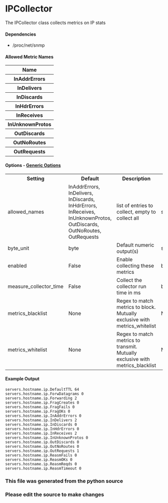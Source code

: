 IPCollector
=====

The IPCollector class collects metrics on IP stats

#### Dependencies

 * /proc/net/snmp

#### Allowed Metric Names
<table>
<tr><th>Name</th></tr>
<tr><th>InAddrErrors</th></tr>
<tr><th>InDelivers</th></tr>
<tr><th>InDiscards</th></tr>
<tr><th>InHdrErrors</th></tr>
<tr><th>InReceives</th></tr>
<tr><th>InUnknownProtos</th></tr>
<tr><th>OutDiscards</th></tr>
<tr><th>OutNoRoutes</th></tr>
<tr><th>OutRequests</th></tr>
</table>


#### Options - [Generic Options](Configuration)

<table><tr><th>Setting</th><th>Default</th><th>Description</th><th>Type</th></tr>
<tr><td>allowed_names</td><td>InAddrErrors, InDelivers, InDiscards, InHdrErrors, InReceives, InUnknownProtos, OutDiscards, OutNoRoutes, OutRequests</td><td>list of entries to collect, empty to collect all</td><td>str</td></tr>
<tr><td>byte_unit</td><td>byte</td><td>Default numeric output(s)</td><td>str</td></tr>
<tr><td>enabled</td><td>False</td><td>Enable collecting these metrics</td><td>bool</td></tr>
<tr><td>measure_collector_time</td><td>False</td><td>Collect the collector run time in ms</td><td>bool</td></tr>
<tr><td>metrics_blacklist</td><td>None</td><td>Regex to match metrics to block. Mutually exclusive with metrics_whitelist</td><td>NoneType</td></tr>
<tr><td>metrics_whitelist</td><td>None</td><td>Regex to match metrics to transmit. Mutually exclusive with metrics_blacklist</td><td>NoneType</td></tr>
</table>

#### Example Output

```
servers.hostname.ip.DefaultTTL 64
servers.hostname.ip.ForwDatagrams 0
servers.hostname.ip.Forwarding 2
servers.hostname.ip.FragCreates 0
servers.hostname.ip.FragFails 0
servers.hostname.ip.FragOKs 0
servers.hostname.ip.InAddrErrors 0
servers.hostname.ip.InDelivers 2
servers.hostname.ip.InDiscards 0
servers.hostname.ip.InHdrErrors 0
servers.hostname.ip.InReceives 2
servers.hostname.ip.InUnknownProtos 0
servers.hostname.ip.OutDiscards 0
servers.hostname.ip.OutNoRoutes 0
servers.hostname.ip.OutRequests 1
servers.hostname.ip.ReasmFails 0
servers.hostname.ip.ReasmOKs 0
servers.hostname.ip.ReasmReqds 0
servers.hostname.ip.ReasmTimeout 0
```

### This file was generated from the python source
### Please edit the source to make changes

